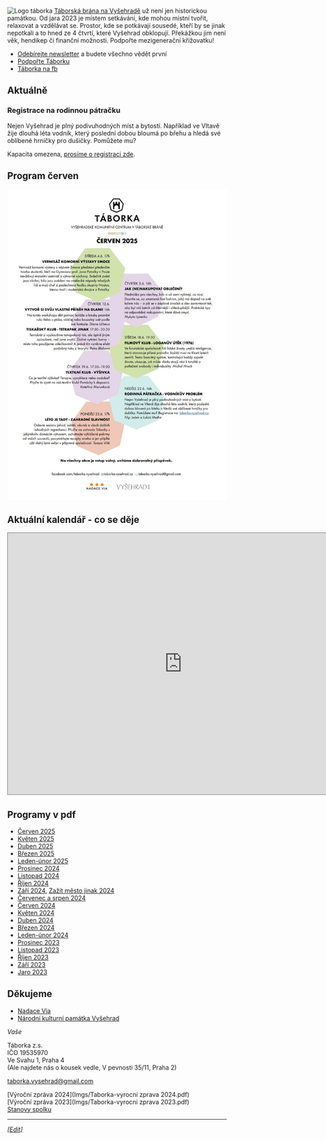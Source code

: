 ![Logo táborka](Táborka-logo.png "logo taborka")
[Táborská brána na Vyšehradě](https://mapy.cz/s/kupodozeju) už není jen historickou památkou. Od jara 2023 je místem setkávání, kde mohou místní tvořit, relaxovat a vzdělávat se. Prostor, kde se potkávají sousedé, kteří by se jinak nepotkali a to hned ze 4 čtvrtí, které Vyšehrad obklopují. Překážkou jim není věk, hendikep či finanční možnosti. Podpořte mezigenerační křižovatku!

* [Odebírejte newsletter](https://dashboard.mailerlite.com/forms/349654/86367320907187267/share) a budete všechno vědět první
* [Podpořte Táborku](https://www.darujme.cz/taborka)
* [Táborka na fb](https://www.facebook.com/taborka.vysehrad)

## Aktuálně

### Registrace na rodinnou pátračku
Nejen Vyšehrad je plný podivuhodných míst a bytostí. Například ve Vltavě žije dlouhá léta vodník, který poslední dobou bloumá po břehu a hledá své oblíbené hrníčky pro dušičky. Pomůžete mu?

Kapacita omezena, [prosíme o registraci zde](https://docs.google.com/spreadsheets/d/1ixNata_IRsdkw-Uf1MKb4R27GCoRBt-PN4FfiU-DuuI/edit?gid=0#gid=0).

## Program červen

![program aktualni](Programy/Taborka-2025-06.jpg)

## Aktuální kalendář - co se děje
<iframe src="https://calendar.google.com/calendar/embed?height=600&wkst=2&ctz=Europe%2FPrague&bgcolor=%23ffffff&showCalendars=0&src=dGFib3JrYS52eXNlaHJhZEBnbWFpbC5jb20&color=%23F6BF26" style="border:solid 1px #777" width="800" height="600" frameborder="0" scrolling="no"></iframe>

## Programy v pdf
* [Červen 2025](Programy/Taborka-2025-06.pdf)
* [Květen 2025](Programy/Taborka-2025-05.pdf)
* [Duben 2025](Programy/Taborka-2025-04.pdf)
* [Březen 2025](Programy/Taborka-2025-03.pdf)
* [Leden-únor 2025](Programy/Taborka-2025-01_02.pdf)
* [Prosinec 2024](Programy/Taborka-2024-12.pdf)
* [Listopad 2024](Programy/Taborka-2024-11.pdf)
* [Říjen 2024](Programy/Taborka-2024-10rijen.pdf)
* [Září 2024](Programy/Taborka-2024-09.pdf), [Zažít město jinak 2024](Imgs/Plakat_ZMJ.png)
* [Červenec a srpen 2024](Programy/Taborka-2024-0708.jpg)
* [Červen 2024](Programy/Taborka-2024-06.pdf )
* [Květen 2024](Programy/Taborka-2024-05.pdf )
* [Duben 2024](Programy/Taborka-DUBEN-2024.pdf )
* [Březen 2024](Programy/Taborka-BŘEZEN-2024-v2d.pdf)
* [Leden-únor 2024](Programy/Taborka-A4-plakat-ledenunor.pdf)
* [Prosinec 2023](Programy/Taborka-2023-12.jpg)
* [Listopad 2023](Programy/Taborka-2023-11.jpg)
* [Říjen 2023](Programy/Taborka-2023-10rijen.pdf)
* [Září 2023](Programy/Taborka-2023-09zari.pdf)
* [Jaro 2023](Programy/Taborka-2023-05PrvniJaro.jpg)

## Děkujeme
*  [Nadace Via](https://www.nadacevia.cz/)
*  [Národní kulturní památka Vyšehrad](https://www.praha-vysehrad.cz/cs)

  
*Vaše*  
  
Táborka z.s.  
IČO 19535970  
Ve Svahu 1, Praha 4  
(Ale najdete nás o kousek vedle, V pevnosti 35/11, Praha 2)  
  
[taborka.vysehrad@gmail.com](mailto:taborka.vysehrad@gmail.com)  
  
[Výroční zpráva 2024](Imgs/Taborka-vyrocni zprava 2024.pdf)  
[Výroční zpráva 2023](Imgs/Taborka-vyrocni zprava 2023.pdf)  
[Stanovy spolku](Imgs/Taborka-stanovy.pdf)  
  
  
---
*[[Edit]](https://github.com/filip-jezek/taborka_cz)*
